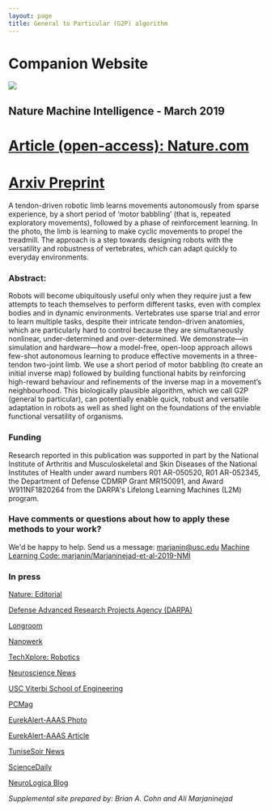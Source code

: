```yaml
---
layout: page
title: General to Particular (G2P) algorithm
---
```

# Companion Website
<img src="../../img/nmi_banner.jpg">

## Nature Machine Intelligence - March 2019

# [Article (open-access): Nature.com](https://www.nature.com/articles/s42256-019-0029-0)
# [Arxiv Preprint](https://arxiv.org/pdf/1810.08615.pdf)
A tendon-driven robotic limb learns movements autonomously from sparse experience, by a short period of ‘motor babbling’ (that is, repeated exploratory movements), followed by a phase of reinforcement learning. In the photo, the limb is learning to make cyclic movements to propel the treadmill. The approach is a step towards designing robots with the versatility and robustness of vertebrates, which can adapt quickly to everyday environments.




### **Abstract:**
Robots will become ubiquitously useful only when they require just a few attempts to teach themselves to perform different tasks, even with complex bodies and in dynamic environments. Vertebrates use sparse trial and error to learn multiple tasks, despite their intricate tendon-driven anatomies, which are particularly hard to control because they are simultaneously nonlinear, under-determined and over-determined. We demonstrate—in simulation and hardware—how a model-free, open-loop approach allows few-shot autonomous learning to produce effective movements in a three-tendon two-joint limb. We use a short period of motor babbling (to create an initial inverse map) followed by building functional habits by reinforcing high-reward behaviour and refinements of the inverse map in a movement’s neighbourhood. This biologically plausible algorithm, which we call G2P (general to particular), can potentially enable quick, robust and versatile adaptation in robots as well as shed light on the foundations of the enviable functional versatility of organisms.

### Funding
Research reported in this publication was supported in part by the National Institute of Arthritis and Musculoskeletal and Skin Diseases of the National Institutes of Health under award numbers R01 AR-050520, R01 AR-052345, the Department of Defense CDMRP Grant MR150091, and Award W911NF1820264 from the DARPA's Lifelong Learning Machines (L2M) program.

### Have comments or questions about how to apply these methods to your work?
We'd be happy to help. Send us a message: [marjanin@usc.edu](mailto:marjanin@usc.edu)
[Machine Learning Code: marjanin/Marjaninejad-et-al-2019-NMI](https://github.com/marjanin/Marjaninejad-et.-al.-2019-NMI)

### In press

[Nature: Editorial](https://doi.org/10.1038/s42256-019-0035-2)

[Defense Advanced Research Projects Agency (DARPA)](https://www.darpa.mil/news-events/2019-03-12)

[Longroom](https://longroom.com/discussion/1401781/a-robotic-leg-born-without-prior-knowledge-learns-to-walk)

[Nanowerk](https://www.nanowerk.com/news2/robotics/newsid=52337.php)

[TechXplore: Robotics](https://techxplore.com/news/2019-03-robotic-leg-born-prior-knowledge.html)

[Neuroscience News](https://neurosciencenews.com/ai-robotic-leg-learns-walk-10878/)

[USC Viterbi School of Engineering](https://viterbischool.usc.edu/news/2019/03/a-robotic-leg-born-without-prior-knowledge-learns-to-walk/)

[PCMag](https://www.pcmag.com/news/367051/how-this-robotic-leg-learned-to-walk-by-itself)

[EurekAlert-AAAS Photo](https://www.eurekalert.org/multimedia/pub/195144.php)

[EurekAlert-AAAS Article](https://www.eurekalert.org/pub_releases/2019-03/uosc-arl031019.php)

[TuniseSoir News](http://www.tunisiesoir.com/science/research-new-ai-algorithms-could-allow-robots-to-learn-to-move-by-themselves-imitating-animals-13989-2019/)

[ScienceDaily](https://www.sciencedaily.com/releases/2019/03/190311125138.htm)

[NeuroLogica Blog](https://theness.com/neurologicablog/index.php/robots-learning-to-walk/)


*Supplemental site prepared by: Brian A. Cohn and Ali Marjaninejad*
